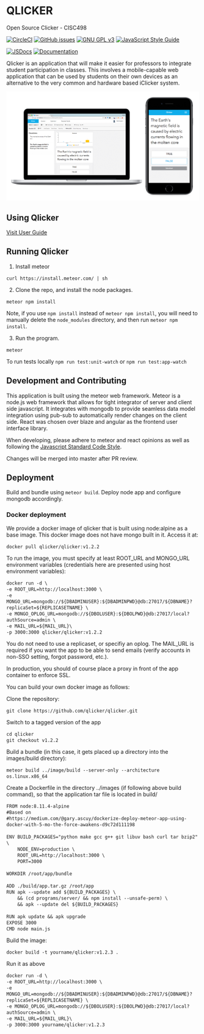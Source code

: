 # QLICKER
Open Source Clicker - CISC498

[![CircleCI](https://circleci.com/gh/qlicker/qlicker.svg?style=shield&circle-token=add100d7632954b295a5010c4d904e5b7801d8f5)](https://circleci.com/gh/qlicker/qlicker)
[![GitHub issues](https://img.shields.io/github/issues/qlicker/qlicker.svg)](https://github.com/qlicker/qlicker/issues)
[![GNU GPL v3](https://img.shields.io/badge/license-GNU%20GPL%20v3-blue.svg)](https://www.gnu.org/licenses/gpl-3.0.en.html)
[![JavaScript Style Guide](https://img.shields.io/badge/code%20style-standard-brightgreen.svg)](http://standardjs.com/)

[![JSDocs](https://img.shields.io/badge/Documentation-JSDocs-green.svg)](https://rawgit.com/qlicker/qlicker/master/docs/.jsdocs/index.html)
[![Documentation](https://img.shields.io/badge/Documentation-User%20Manual-green.svg)](https://github.com/qlicker/qlicker/tree/master/docs)



Qlicker is an application that will make it easier for professors to integrate student participation in classes. This involves a mobile-capable web application that can be used by students on their own devices as an alternative to the very common and hardware based iClicker system.

![overview](docs/images/overview.png)

## Using Qlicker

[Visit User Guide](https://qlicker.github.io)

## Running Qlicker

1. Install meteor
```
curl https://install.meteor.com/ | sh 
```

2. Clone the repo, and install the node packages.
```
meteor npm install
```

Note, if you use `npm install` instead of `meteor npm install`, you will need to manually delete the `node_modules` directory, and then run `meteor npm install`.

3. Run the program.
```
meteor
```

To run tests locally
`npm run test:unit-watch` or `npm run test:app-watch`

## Development and Contributing

This application is built using the meteor web framework. Meteor is a node.js web framework that allows for tight integrator of server and client side javascript. It integrates with mongodb to provide seamless data model integration using pub-sub to automatically render changes on the client side. React was chosen over blaze and angular as the frontend user interface library. 

When developing, please adhere to meteor and react opinions as well as following the [Javascript Standard Code Style](http://standardjs.com). 

Changes will be merged into master after PR review.

## Deployment

Build and bundle using `meteor build`. Deploy node app and configure mongodb accordingly.

### Docker deployment
We provide a docker image of qlicker that is built using node:alpine as a base image. This docker image does not have mongo built in it. Access it at:
```
docker pull qlicker/qlicker:v1.2.2
```
To run the image, you must specify at least ROOT_URL and MONGO_URL environment variables (credentials here are presented using host environment variables):
```
docker run -d \
-e ROOT_URL=http://localhost:3000 \
-e MONGO_URL=mongodb://${DBADMINUSER}:${DBADMINPWD}@db:27017/${DBNAME}?replicaSet=${REPLICASETNAME} \
-e MONGO_OPLOG_URL=mongodb://${DBOLUSER}:${DBOLPWD}@db:27017/local?authSource=admin \
-e MAIL_URL=${MAIL_URL}\
-p 3000:3000 qlicker/qlicker:v1.2.2
```
You do not need to use a replicaset, or specifiy an oplog. The MAIL_URL is required if you want the app to be able to send emails (verify accounts in non-SSO setting, forgot password, etc.). 

In production, you should of course place a proxy in front of the app container to enforce SSL. 

You can build your own docker image as follows:

Clone the repository:
```
git clone https://github.com/qlicker/qlicker.git
```

Switch to a tagged version of the app
```
cd qlicker
git checkout v1.2.2
```

Build a bundle (in this case, it gets placed up a directory into the images/build directory):

```
meteor build ../image/build --server-only --architecture os.linux.x86_64
```

Create a Dockerfile in the directory ../images (if following above build command), so that the application tar file is located in build/
```
FROM node:8.11.4-alpine
#Based on
#https://medium.com/@gary.ascuy/dockerize-deploy-meteor-app-using-docker-with-5-mo-the-force-awakens-d9c72d111198

ENV BUILD_PACKAGES="python make gcc g++ git libuv bash curl tar bzip2" \
    NODE_ENV=production \
    ROOT_URL=http://localhost:3000 \
    PORT=3000

WORKDIR /root/app/bundle

ADD ./build/app.tar.gz /root/app
RUN apk --update add ${BUILD_PACKAGES} \
    && (cd programs/server/ && npm install --unsafe-perm) \
    && apk --update del ${BUILD_PACKAGES}
    
RUN apk update && apk upgrade
EXPOSE 3000
CMD node main.js
```

Build the image:
```
docker build -t yourname/qlicker:v1.2.3 .
```

Run it as above
```
docker run -d \
-e ROOT_URL=http://localhost:3000 \
-e MONGO_URL=mongodb://${DBADMINUSER}:${DBADMINPWD}@db:27017/${DBNAME}?replicaSet=${REPLICASETNAME} \
-e MONGO_OPLOG_URL=mongodb://${DBOLUSER}:${DBOLPWD}@db:27017/local?authSource=admin \
-e MAIL_URL=${MAIL_URL}\
-p 3000:3000 yourname/qlicker:v1.2.3
```




